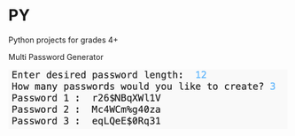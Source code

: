 # PY
Python projects for grades 4+

Multi Password Generator

![alt text](https://github.com/nguyenchloet/PY/blob/main/MultiPass.png)
